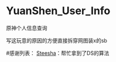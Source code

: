 # YuanShen_User_Info
原神个人信息查询

写这玩意的原因的方便直接拆穿网图装x的sb

#感谢列表：
[Steesha](https://github.com/Steesha)：帮忙拿到了DS的算法
